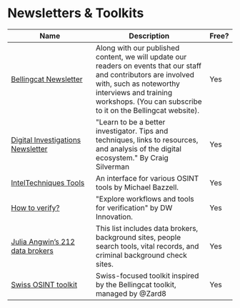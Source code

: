 # Newsletters & Toolkits

<table><thead><tr><th width="205">Name</th><th width="322">Description</th><th>Free?</th></tr></thead><tbody><tr><td><a href="https://www.bellingcat.com/">Bellingcat Newsletter</a></td><td>Along with our published content, we will update our readers on events that our staff and contributors are involved with, such as noteworthy interviews and training workshops. (You can subscribe to it on the Bellingcat website).</td><td>Yes</td></tr><tr><td><a href="https://digitalinvestigations.substack.com/">Digital Investigations Newsletter</a> </td><td>"Learn to be a better investigator. Tips and techniques, links to resources, and analysis of the digital ecosystem." By Craig Silverman</td><td>Yes</td></tr><tr><td><a href="https://inteltechniques.com/tools/index.html">IntelTechniques Tools</a></td><td>An interface for various OSINT tools by Michael Bazzell.</td><td>Yes</td></tr><tr><td><a href="https://www.howtoverify.info/">How to verify?</a></td><td>"Explore workflows and tools for verification" by DW Innovation.</td><td>Yes</td></tr><tr><td><a href="https://docs.google.com/spreadsheets/d/1nDWmjCBvQE6N1TDv6RvAjo6oeSCRCIiWjG7502OG48I/edit#gid=1243681278">Julia Angwin’s 212 data brokers</a></td><td>This list includes data brokers, background sites, people search tools, vital records, and criminal background check sites.</td><td>Yes</td></tr><tr><td><a href="https://docs.google.com/spreadsheets/d/1LHP3gfppDBBPENffw9R7FrhpRxhmP0UhaLiklbQN7tA/edit#gid=1477551373">Swiss OSINT toolkit</a></td><td>Swiss-focused toolkit inspired by the Bellingcat toolkit, managed by @Zard8</td><td>Yes</td></tr></tbody></table>
